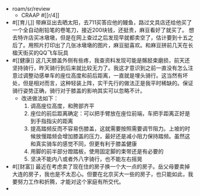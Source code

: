 - roam/sr/review
    - CRAAP
 #[[r/4]]
- #[[育儿]] 带麻豆出去晒太阳，去711买答应他的鳗鱼，路过文具店还给他买了一个全自动削铅笔的卷笔刀，接近200块钱，还挺贵，麻豆看好了就买了。 想去特许店买冰墩墩，但是在网上查过之后发现早就都卖空了，估计要到十五之后了。用照片打印出了几张冰墩墩的图片，麻豆挺喜欢。和麻豆拼前几天在长楹天街买的QQ飞车玩具
- #[[健康]] 这几天膝盖外侧有些疼，我查资料发现可能是髂胫束磨损，前天还坚持骑行，昨天骑行到后来就比较无力了。我这才意识到之前一直没有怎么注意过调整动感单车的座位高度和前后距离，一直就是埋头骑行。这当然有坏处，但是相对而言，这种轻装上阵，实干先行的做法正是我平时稀缺的。保证骑行姿势正确，骑行对于膝盖的影响其实可以忽略不计。
    - 改进做法如下：
        1. 调高座位高度，和胯部齐平
        2. 座位的前后距离确定：可以把手臂放在座位前端，车把手距离正好是到手指指尖的距离
        3. 提高踏频反而不容易伤膝盖，这就需要按照需要调节阻力。上坡的时候放慢踏频会增加膝盖的压力，最好还是减小阻力保持踏频。虽然这和真实骑车的感觉不同，但更有利于膝盖健康
        4. 用脚的前半部分蹬踏板，使用固定脚的束带还是有必要的
        5. 坚决不能内八或者外八字骑行，也不能左右摇晃
- #[[财富]] 最近在考虑卖了现在住的房子换一个大一点的房子。岳父母要卖掉大连的房子，我也是不太忍心。但要在北京买大一些的房子，也只能如此，我要努力工作和折腾，才能对这个家庭有所交代。
- 
